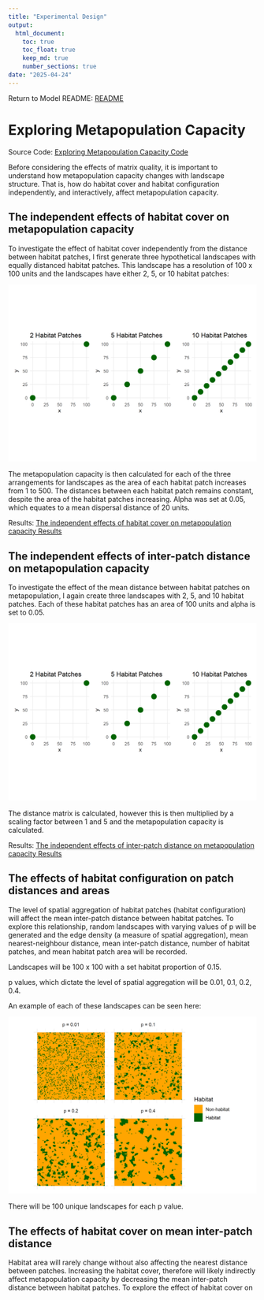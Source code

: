 ```yaml
---
title: "Experimental Design"
output: 
  html_document: 
    toc: true
    toc_float: true
    keep_md: true
    number_sections: true
date: "2025-04-24"
---
```

Return to Model README: [README](https://github.com/benjhodgson/metapop_capacity_matrix/blob/main/README.md)

# Exploring Metapopulation Capacity
Source Code: [Exploring Metapopulation Capacity Code](https://github.com/benjhodgson/metapop_capacity_matrix/blob/main/Source%20Code/Source_Code_Index.md#Exploring-Metapopulation-Capacity)

Before considering the effects of matrix quality, it is important to understand how metapopulation capacity changes with landscape structure. That is, how do habitat cover and habitat configuration independently, and interactively, affect metapopulation capacity.

## The independent effects of habitat cover on metapopulation capacity

To investigate the effect of habitat cover independently from the distance between habitat patches, I first generate three hypothetical landscapes with equally distanced habitat patches. This landscape has a resolution of 100 x 100 units and the landscapes have either 2, 5, or 10 habitat patches:

![](Experimental-Design_files/figure-html/area_landscapes-1.png)<!-- -->

The metapopulation capacity is then calculated for each of the three arrangements for landscapes as the area of each habitat patch increases from 1 to 500. The distances between each habitat patch remains constant, despite the area of the habitat patches increasing. Alpha was set at 0.05, which equates to a mean dispersal distance of 20 units.

Results: [The independent effects of habitat cover on metapopulation capacity Results](https://github.com/benjhodgson/metapop_capacity_matrix/blob/main/Results/Results.md#the-independent-effects-of-habitat-cover-on-metapopulation-capacity)


## The independent effects of inter-patch distance on metapopulation capacity 

To investigate the effect of the mean distance between habitat patches on metapopulation, I again create three landscapes with 2, 5, and 10 habitat patches. Each of these habitat patches has an area of 100 units and alpha is set to 0.05.

![](Experimental-Design_files/figure-html/distance_landscapes-1.png)<!-- -->

The distance matrix is calculated, however this is then multiplied by a scaling factor between 1 and 5 and the metapopulation capacity is calculated.

Results: [The independent effects of inter-patch distance on metapopulation capacity Results](https://github.com/benjhodgson/metapop_capacity_matrix/blob/main/Results/Results.md#the-independent-effects-of-inter-patch-distance-on-metapopulation-capacity)


## The effects of habitat configuration on patch distances and areas

The level of spatial aggregation of habitat patches (habitat configuration) will affect the mean inter-patch distance between habitat patches. To explore this relationship, random landscapes with varying values of p will be generated and the edge density (a measure of spatial aggregation), mean nearest-neighbour distance, mean inter-patch distance, number of habitat patches, and mean habitat patch area will be recorded. 

Landscapes will be 100 x 100 with a set habitat proportion of 0.15.

p values, which dictate the level of spatial aggregation will be 0.01, 0.1, 0.2, 0.4.

An example of each of these landscapes can be seen here:

![](Experimental-Design_files/figure-html/config_distance_landscapes-1.png)<!-- -->


There will be 100 unique landscapes for each p value.

## The effects of habitat cover on mean inter-patch distance

Habitat area will rarely change without also affecting the nearest distance between patches. Increasing the habitat cover, therefore will likely indirectly affect metapopulation capacity by decreasing the mean inter-patch distance between habitat patches. To explore the effect of habitat cover on  



